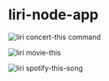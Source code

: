 # liri-node-app
![liri concert-this command](https://user-images.githubusercontent.com/42012606/51768575-b2f04580-20ae-11e9-9fd1-f678229f3612.PNG)

![liri movie-this](https://user-images.githubusercontent.com/42012606/51768674-f8ad0e00-20ae-11e9-8dae-ff08bd585b5d.PNG)

![liri spotify-this-song](https://user-images.githubusercontent.com/42012606/51768731-21cd9e80-20af-11e9-8044-6b5dbd916695.PNG)
